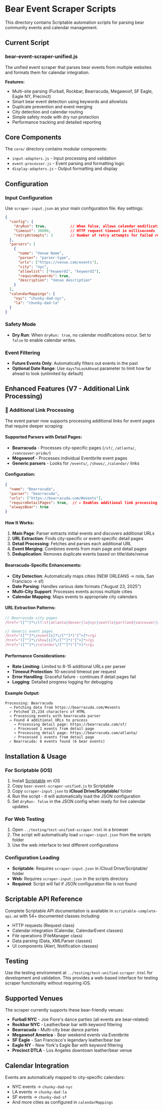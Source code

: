 # Bear Event Scraper Scripts

This directory contains Scriptable automation scripts for parsing bear community events and calendar management.

## Current Script

### bear-event-scraper-unified.js
The unified event scraper that parses bear events from multiple websites and formats them for calendar integration.

**Features:**
- Multi-site parsing (Furball, Rockbar, Bearracuda, Megawoof, SF Eagle, Eagle NY, Precinct)
- Smart bear event detection using keywords and allowlists
- Duplicate prevention and event merging
- City detection and calendar routing
- Simple safety mode with dry run protection
- Performance tracking and detailed reporting

## Core Components

The `core/` directory contains modular components:
- `input-adapters.js` - Input processing and validation
- `event-processor.js` - Event parsing and formatting logic  
- `display-adapters.js` - Output formatting and display

## Configuration

### Input Configuration
Use `scraper-input.json` as your main configuration file. Key settings:

```json
{
  "config": {
    "dryRun": true,           // When false, allows calendar modifications
    "timeout": 30000,         // HTTP request timeout in milliseconds
    "retryAttempts": 3        // Number of retry attempts for failed requests
  },
  "parsers": [
    {
      "name": "Venue Name",
      "parser": "parser-type",
      "urls": ["https://venue.com/events"],
      "city": "nyc",
      "allowlist": ["keyword1", "keyword2"],
      "requireKeywords": true,
      "description": "Venue description"
    }
  ],
  "calendarMappings": {
    "nyc": "chunky-dad-nyc",
    "la": "chunky-dad-la"
  }
}
```

### Safety Mode
- **Dry Run**: When `dryRun: true`, no calendar modifications occur. Set to `false` to enable calendar writes.

### Event Filtering
- **Future Events Only**: Automatically filters out events in the past
- **Optional Date Range**: Use `daysToLookAhead` parameter to limit how far ahead to look (unlimited by default)

## Enhanced Features (V7 - Additional Link Processing)

### 🔗 Additional Link Processing
The event parser now supports processing additional links for event pages that require deeper scraping:

#### Supported Parsers with Detail Pages:
- **Bearracuda** - Processes city-specific pages (`/sf/`, `/atlanta/`, `/vancouver-pride/`)
- **Megawoof** - Processes individual Eventbrite event pages
- **Generic parsers** - Looks for `/events/`, `/shows/`, `/calendar/` links

#### Configuration:
```json
{
  "name": "Bearracuda",
  "parser": "bearracuda", 
  "urls": ["https://bearracuda.com/#events"],
  "requireDetailPages": true,  // ← Enables additional link processing
  "alwaysBear": true
}
```

#### How It Works:
1. **Main Page**: Parser extracts initial events and discovers additional URLs
2. **URL Extraction**: Finds city-specific or event-specific detail pages
3. **Detail Processing**: Fetches and parses each additional URL
4. **Event Merging**: Combines events from main page and detail pages
5. **Deduplication**: Removes duplicate events based on title/date/venue

#### Bearracuda-Specific Enhancements:
- **City Detection**: Automatically maps cities (NEW ORLEANS → nola, San Francisco → sf)
- **Date Parsing**: Handles various date formats ("August 23, 2025")
- **Multi-City Support**: Processes events across multiple cities
- **Calendar Mapping**: Maps events to appropriate city calendars

#### URL Extraction Patterns:
```javascript
// Bearracuda city pages
/href="([^"]*\/(?:sf|atlanta|denver|la|nyc|seattle|portland|vancouver|chicago|new-orleans)[^"]*)"[^>]*>/gi

// Generic event pages  
/href="([^"]*\/event[s]?\/[^"]*)"[^>]*>/gi
/href="([^"]*\/show[s]?\/[^"]*)"[^>]*>/gi
/href="([^"]*\/calendar\/[^"]*)"[^>]*>/gi
```

#### Performance Considerations:
- **Rate Limiting**: Limited to 8-15 additional URLs per parser
- **Timeout Protection**: 10-second timeout per request
- **Error Handling**: Graceful failure - continues if detail pages fail
- **Logging**: Detailed progress logging for debugging

#### Example Output:
```
Processing: Bearracuda
  → Fetching data from https://bearracuda.com/#events
  ✓ Fetched 15,234 characters of HTML
  → Processing events with bearracuda parser
  → Found 4 additional URLs to process
    → Processing detail page: https://bearracuda.com/sf/
    ✓ Processed 1 events from detail page
    → Processing detail page: https://bearracuda.com/atlanta/
    ✓ Processed 1 events from detail page
  ✓ Bearracuda: 6 events found (6 bear events)
```

## Installation & Usage

### For Scriptable (iOS)
1. Install [Scriptable](https://scriptable.app/) on iOS
2. Copy `bear-event-scraper-unified.js` to Scriptable
3. Copy `scraper-input.json` to **iCloud Drive/Scriptable/** folder
4. Run the script - it will automatically load the JSON configuration
5. Set `dryRun: false` in the JSON config when ready for live calendar updates

### For Web Testing
1. Open `../testing/test-unified-scraper.html` in a browser
2. The script will automatically load `scraper-input.json` from the scripts folder
3. Use the web interface to test different configurations

### Configuration Loading
- **Scriptable**: Requires `scraper-input.json` in iCloud Drive/Scriptable/ folder
- **Web**: Requires `scraper-input.json` in the scripts directory
- **Required**: Script will fail if JSON configuration file is not found

## Scriptable API Reference

Complete Scriptable API documentation is available in `scriptable-complete-api.md` with 54+ documented classes including:
- HTTP requests (Request class)
- Calendar integration (Calendar, CalendarEvent classes)  
- File operations (FileManager class)
- Data parsing (Data, XMLParser classes)
- UI components (Alert, Notification classes)

## Testing

Use the testing environment at `../testing/test-unified-scraper.html` for development and validation. This provides a web-based interface for testing scraper functionality without requiring iOS.

## Supported Venues

The scraper currently supports these bear-friendly venues:
- **Furball NYC** - Joe Fiore's dance parties (all events are bear-related)
- **Rockbar NYC** - Leather/bear bar with keyword filtering
- **Bearracuda** - Multi-city bear dance parties
- **Megawoof America** - Bear weekend events via Eventbrite
- **SF Eagle** - San Francisco's legendary leather/bear bar
- **Eagle NY** - New York's Eagle Bar with keyword filtering
- **Precinct DTLA** - Los Angeles downtown leather/bear venue

## Calendar Integration

Events are automatically mapped to city-specific calendars:
- NYC events → `chunky-dad-nyc`
- LA events → `chunky-dad-la`
- SF events → `chunky-dad-sf`
- And more cities as configured in `calendarMappings`